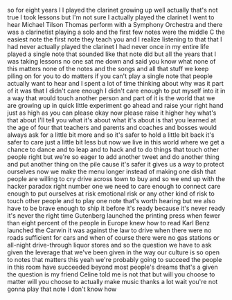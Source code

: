 
so for eight years I I played the
clarinet growing up well actually that&#39;s
not true I took lessons but I&#39;m not sure
I actually played the clarinet I went to
hear Michael Tilson Thomas perform with
a Symphony Orchestra and there was a
clarinetist playing a solo and the first
few notes were the middle C the easiest
note the first note they teach you and I
realize listening to that that I had
never actually played the clarinet
I had never once in my entire life
played a single note that sounded like
that note did but all the years that I
was taking lessons no one sat me down
and said you know what none of this
matters none of the notes and the songs
and all that stuff we keep piling on for
you to do matters if you can&#39;t play a
single note that people actually want to
hear and I spent a lot of time thinking
about why was it part of it was that I
didn&#39;t care enough I didn&#39;t care enough
to put myself into it in a way that
would touch another person and part of
it is the world that we are growing up
in quick little experiment go ahead and
raise your right hand just as high as
you can please okay now please raise it
higher hey what&#39;s that about
I&#39;ll tell you what it&#39;s about what it&#39;s
about is that you learned at the age of
four that teachers and parents and
coaches and bosses would always ask for
a little bit more and so it&#39;s safer to
hold a little bit back it&#39;s safer to
care just a little bit less but now we
live in this world where we get a chance
to dance and to leap and to hack and to
do things that touch other people right
but we&#39;re so eager to add another tweet
and do another thing and put another
thing on the pile cause it&#39;s safer it
gives us a way to protect ourselves now
we make the menu longer instead of
making one dish that people are willing
to cry drive across town to buy and so
we end up with the hacker paradox right
number one we need to care enough to
connect care enough to put ourselves at
risk emotional risk or any other kind of
risk to touch other people and to play
one note that&#39;s worth hearing
but we also have to be brave enough to
ship it before it&#39;s ready because it&#39;s
never ready it&#39;s never the right time
Gutenberg launched the printing press
when fewer than eight percent of the
people in Europe knew how to read Karl
Benz launched the Carwin it was against
the law to drive when there were no
roads sufficient for cars and when of
course there were no gas stations or
all-night drive-through liquor stores
and so the question we have to ask given
the leverage that we&#39;ve been given in
the way our culture is so open to notes
that matters this yeah we&#39;re probably
going to succeed the people in this room
have succeeded beyond most people&#39;s
dreams that&#39;s a given
the question is my friend Celine told me
is not that but will you choose to
matter will you choose to actually make
music thanks a lot
wait you&#39;re not gonna play that note I
don&#39;t know how
